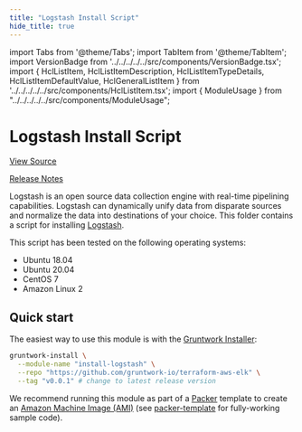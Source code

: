 ```yaml
---
title: "Logstash Install Script"
hide_title: true
---
```


import Tabs from '@theme/Tabs';
import TabItem from '@theme/TabItem';
import VersionBadge from '../../../../../src/components/VersionBadge.tsx';
import { HclListItem, HclListItemDescription, HclListItemTypeDetails, HclListItemDefaultValue, HclGeneralListItem } from '../../../../../src/components/HclListItem.tsx';
import { ModuleUsage } from "../../../../../src/components/ModuleUsage";

<VersionBadge repoTitle="ELK AWS Module" version="0.11.1" />

# Logstash Install Script

<a href="https://github.com/gruntwork-io/terraform-aws-elk/tree/master/modules/install-logstash" className="link-button" title="View the source code for this module in GitHub.">View Source</a>

<a href="https://github.com/gruntwork-io/terraform-aws-elk/releases?q=" className="link-button" title="Release notes for only the service catalog versions which impacted this service.">Release Notes</a>

Logstash is an open source data collection engine with real-time pipelining capabilities. Logstash can dynamically unify data from disparate sources and normalize the data into destinations of your choice. This folder contains a script for installing [Logstash](https://www.elastic.co/products/logstash).

This script has been tested on the following operating systems:

*   Ubuntu 18.04
*   Ubuntu 20.04
*   CentOS 7
*   Amazon Linux 2

## Quick start

The easiest way to use this module is with the [Gruntwork Installer](https://github.com/gruntwork-io/gruntwork-installer):

```bash
gruntwork-install \
  --module-name "install-logstash" \
  --repo "https://github.com/gruntwork-io/terraform-aws-elk" \
  --tag "v0.0.1" # change to latest release version
```

We recommend running this module as part of a [Packer](https://www.packer.io/) template to create an [Amazon Machine Image (AMI)](http://docs.aws.amazon.com/AWSEC2/latest/UserGuide/AMIs.html) (see [packer-template](https://github.com/gruntwork-io/terraform-aws-elk/tree/master/examples/elk-amis/logstash/logstash.json) for fully-working sample code).


<!-- ##DOCS-SOURCER-START
{
  "originalSources": [
    "https://github.com/gruntwork-io/terraform-aws-elk/tree/master/modules/install-logstash/readme.md",
    "https://github.com/gruntwork-io/terraform-aws-elk/tree/master/modules/install-logstash/variables.tf",
    "https://github.com/gruntwork-io/terraform-aws-elk/tree/master/modules/install-logstash/outputs.tf"
  ],
  "sourcePlugin": "module-catalog-api",
  "hash": "cfa57afb32cc637f41e31b6a959118ba"
}
##DOCS-SOURCER-END -->
